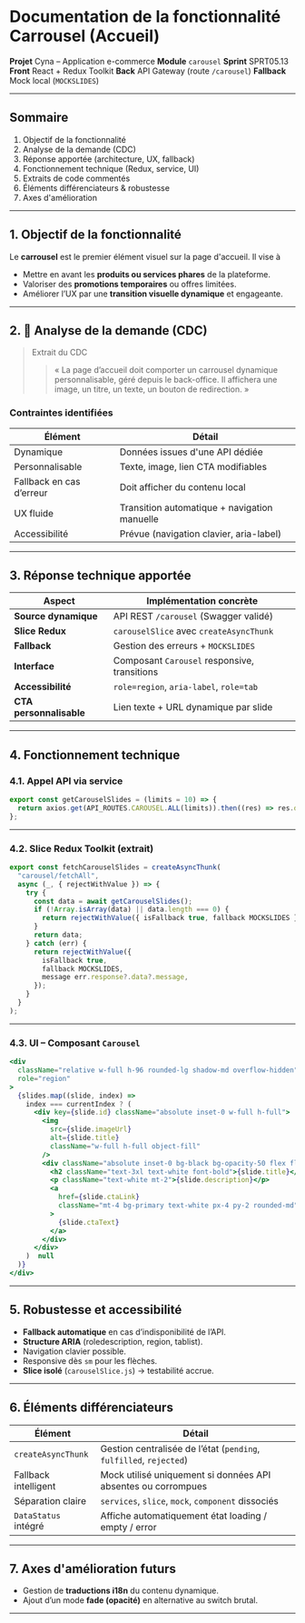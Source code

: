 # **Documentation de la fonctionnalité Carrousel (Accueil)**

**Projet** Cyna – Application e-commerce
**Module** `carousel`
**Sprint** SPRT05.13
**Front** React + Redux Toolkit
**Back** API Gateway (route `/carousel`)
**Fallback** Mock local (`MOCKSLIDES`)

---

## Sommaire

1. Objectif de la fonctionnalité
2. Analyse de la demande (CDC)
3. Réponse apportée (architecture, UX, fallback)
4. Fonctionnement technique (Redux, service, UI)
5. Extraits de code commentés
6. Éléments différenciateurs & robustesse
7. Axes d'amélioration

---

## 1. Objectif de la fonctionnalité

Le **carrousel** est le premier élément visuel sur la page d'accueil. Il vise à

- Mettre en avant les **produits ou services phares** de la plateforme.
- Valoriser des **promotions temporaires** ou offres limitées.
- Améliorer l’UX par une **transition visuelle dynamique** et engageante.

---

## 2. 📘 Analyse de la demande (CDC)

> Extrait du CDC
>
> > « La page d’accueil doit comporter un carrousel dynamique personnalisable, géré depuis le back-office. Il affichera une image, un titre, un texte, un bouton de redirection. »

### Contraintes identifiées

| Élément                  | Détail                                       |
| ------------------------ | -------------------------------------------- |
| Dynamique                | Données issues d'une API dédiée              |
| Personnalisable          | Texte, image, lien CTA modifiables           |
| Fallback en cas d’erreur | Doit afficher du contenu local               |
| UX fluide                | Transition automatique + navigation manuelle |
| Accessibilité            | Prévue (navigation clavier, aria-label)      |

---

## 3. Réponse technique apportée

| Aspect                  | Implémentation concrète                      |
| ----------------------- | -------------------------------------------- |
| **Source dynamique**    | API REST `/carousel` (Swagger validé)        |
| **Slice Redux**         | `carouselSlice` avec `createAsyncThunk`      |
| **Fallback**            | Gestion des erreurs + `MOCKSLIDES`           |
| **Interface**           | Composant `Carousel` responsive, transitions |
| **Accessibilité**       | `role=region`, `aria-label`, `role=tab`      |
| **CTA personnalisable** | Lien texte + URL dynamique par slide         |

---

## 4. Fonctionnement technique

### 4.1. Appel API via service

```js
export const getCarouselSlides = (limits = 10) => {
  return axios.get(API_ROUTES.CAROUSEL.ALL(limits)).then((res) => res.data);
};
```

---

### 4.2. Slice Redux Toolkit (extrait)

```js
export const fetchCarouselSlides = createAsyncThunk(
  "carousel/fetchAll",
  async (_, { rejectWithValue }) => {
    try {
      const data = await getCarouselSlides();
      if (!Array.isArray(data) || data.length === 0) {
        return rejectWithValue({ isFallback true, fallback MOCKSLIDES });
      }
      return data;
    } catch (err) {
      return rejectWithValue({
        isFallback true,
        fallback MOCKSLIDES,
        message err.response?.data?.message,
      });
    }
  }
);
```

---

### 4.3. UI – Composant `Carousel`

```jsx
<div
  className="relative w-full h-96 rounded-lg shadow-md overflow-hidden"
  role="region"
>
  {slides.map((slide, index) =>
    index === currentIndex ? (
      <div key={slide.id} className="absolute inset-0 w-full h-full">
        <img
          src={slide.imageUrl}
          alt={slide.title}
          className="w-full h-full object-fill"
        />
        <div className="absolute inset-0 bg-black bg-opacity-50 flex flex-col justify-center">
          <h2 className="text-3xl text-white font-bold">{slide.title}</h2>
          <p className="text-white mt-2">{slide.description}</p>
          <a
            href={slide.ctaLink}
            className="mt-4 bg-primary text-white px-4 py-2 rounded-md"
          >
            {slide.ctaText}
          </a>
        </div>
      </div>
    )  null
  )}
</div>
```

---

## 5. Robustesse et accessibilité

- **Fallback automatique** en cas d’indisponibilité de l’API.
- **Structure ARIA** (roledescription, region, tablist).
- Navigation clavier possible.
- Responsive dès `sm` pour les flèches.
- **Slice isolé** (`carouselSlice.js`) → testabilité accrue.

---

## 6. Éléments différenciateurs

| Élément              | Détail                                                             |
| -------------------- | ------------------------------------------------------------------ |
| `createAsyncThunk`   | Gestion centralisée de l’état (`pending`, `fulfilled`, `rejected`) |
| Fallback intelligent | Mock utilisé uniquement si données API absentes ou corrompues      |
| Séparation claire    | `services`, `slice`, `mock`, `component` dissociés                 |
| `DataStatus` intégré | Affiche automatiquement état loading / empty / error               |

---

## 7. Axes d'amélioration futurs

- Gestion de **traductions i18n** du contenu dynamique.
- Ajout d’un mode **fade (opacité)** en alternative au switch brutal.

---

